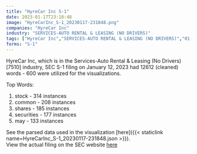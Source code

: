 ```yaml
---
title: "HyreCar Inc S-1"
date: 2023-01-17T23:18:48
image: "HyreCarInc_S-1_20230117-231848.png"
companies: "HyreCar Inc"
industry: "SERVICES-AUTO RENTAL & LEASING (NO DRIVERS)"
tags: ["HyreCar Inc","SERVICES-AUTO RENTAL & LEASING (NO DRIVERS)","01-12-2023","S-1"]
forms: "S-1"
---
```

HyreCar Inc, which is in the Services-Auto Rental & Leasing (No Drivers) [7510] industry, SEC S-1 filing on January 12, 2023 had 12612 (cleaned) words - 600 were utilized for the visualizations.

Top Words:
1. stock - 314 instances
2. common - 208 instances
3. shares - 185 instances
4. securities - 177 instances
5. may - 133 instances


See the parsed data used in the visualization [here]({{< staticlink name=HyreCarInc_S-1_20230117-231848.json >}}).  
View the actual filing on the SEC website [here](https://www.sec.gov/Archives/edgar/data/1713832/0001437749-23-000966.txt)